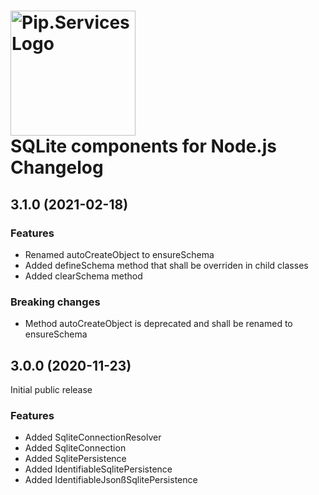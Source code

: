 # <img src="https://uploads-ssl.webflow.com/5ea5d3315186cf5ec60c3ee4/5edf1c94ce4c859f2b188094_logo.svg" alt="Pip.Services Logo" width="200"> <br/> SQLite components for Node.js Changelog

## <a name="3.1.0"></a> 3.1.0 (2021-02-18) 

### Features
* Renamed autoCreateObject to ensureSchema
* Added defineSchema method that shall be overriden in child classes
* Added clearSchema method

### Breaking changes
* Method autoCreateObject is deprecated and shall be renamed to ensureSchema

## <a name="3.0.0"></a> 3.0.0 (2020-11-23) 

Initial public release

### Features

* Added SqliteConnectionResolver
* Added SqliteConnection
* Added SqlitePersistence
* Added IdentifiableSqlitePersistence
* Added IdentifiableJsonßSqlitePersistence

